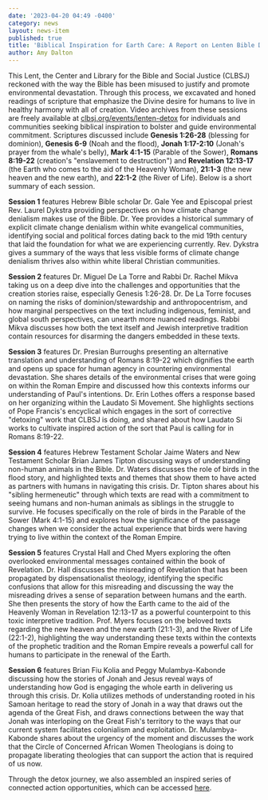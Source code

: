 ```yaml
---
date: '2023-04-20 04:49 -0400'
category: news
layout: news-item
published: true
title: 'Biblical Inspiration for Earth Care: A Report on Lenten Bible Detox 2023 '
author: Amy Dalton
---
```

This Lent, the Center and Library for the Bible and Social Justice (CLBSJ) reckoned with the way the Bible has been misused to justify and promote environmental devastation. Through this process, we excavated and honed readings of scripture that emphasize the Divine desire for humans to live in healthy harmony with all of creation. Video archives from these sessions are freely available at [clbsj.org/events/lenten-detox](https://clbsj.org/events/lenten-detox/) for individuals and communities seeking biblical inspiration to bolster and guide environmental commitment. Scriptures discussed include **Genesis 1:26-28** (blessing for dominion), **Genesis 6-9** (Noah and the flood), **Jonah 1:17-2:10** (Jonah's prayer from the whale's belly), **Mark 4:1-15** (Parable of the Sower), **Romans 8:19-22** (creation's "enslavement to destruction") and **Revelation 12:13-17** (the Earth who comes to the aid of the Heavenly Woman), **21:1-3** (the new heaven and the new earth), and **22:1-2** (the River of Life). Below is a short summary of each session.

**Session 1** features Hebrew Bible scholar Dr. Gale Yee and Episcopal priest Rev. Laurel Dykstra providing perspectives on how climate change denialism makes use of the Bible. Dr. Yee provides a historical summary of explicit climate change denialism within white evangelical communities, identifying social and political forces dating back to the mid 19th century that laid the foundation for what we are experiencing currently. Rev. Dykstra gives a summary of the ways that less visible forms of climate change denialism thrives also within white liberal Christian communities.

**Session 2** features Dr. Miguel De La Torre and Rabbi Dr. Rachel Mikva taking us on a deep dive into the challenges and opportunities that the creation stories raise, especially Genesis 1:26-28. Dr. De La Torre focuses on naming the risks of dominion/stewardship and anthropocentrism, and how marginal perspectives on the text including indigenous, feminist, and global south perspectives, can unearth more nuanced readings. Rabbi Mikva discusses how both the text itself and Jewish interpretive tradition contain resources for disarming the dangers embedded in these texts.

**Session 3** features Dr. Presian Burroughs presenting an alternative translation and understanding of Romans 8:19-22 which dignifies the earth and opens up space for human agency in countering environmental devastation. She shares details of the environmental crises that were going on within the Roman Empire and discussed how this contexts informs our understanding of Paul's intentions. Dr. Erin Lothes offers a response based on her organizing within the Laudato Si Movement. She highlights sections of Pope Francis's encyclical which engages in the sort of corrective "detoxing" work that CLBSJ is doing, and shared about how Laudato Si works to cultivate inspired action of the sort that Paul is calling for in Romans 8:19-22.

**Session 4** features Hebrew Testament Scholar Jaime Waters and New Testament Scholar Brian James Tipton discussing ways of understanding non-human animals in the Bible. Dr. Waters discusses the role of birds in the flood story, and highlighted texts and themes that show them to have acted as partners with humans in navigating this crisis. Dr. Tipton shares about his "sibling hermeneutic" through which texts are read with a commitment to seeing humans and non-human animals as siblings in the struggle to survive. He focuses specifically on the role of birds in the Parable of the Sower (Mark 4:1-15) and explores how the significance of the passage changes when we consider the actual experience that birds were having trying to live within the context of the Roman Empire.

**Session 5** features Crystal Hall and Ched Myers exploring the often overlooked environmental messages contained within the book of Revelation. Dr. Hall discusses the misreading of Revelation that has been propagated by dispensationalist theology, identifying the specific confusions that allow for this misreading and discussing the way the misreading drives a sense of separation between humans and the earth. She then presents the story of how the Earth came to the aid of the Heavenly Woman in Revelation 12:13-17 as a powerful counterpoint to this toxic interpretive tradition. Prof. Myers focuses on the beloved texts regarding the new heaven and the new earth (21:1-3), and the River of Life (22:1-2), highlighting the way understanding these texts within the contexts of the prophetic tradition and the Roman Empire reveals a powerful call for humans to participate in the renewal of the Earth.

**Session 6** features Brian Fiu Kolia and Peggy Mulambya-Kabonde discussing how the stories of Jonah and Jesus reveal ways of understanding how God is engaging the whole earth in delivering us through this crisis. Dr. Kolia utilizes methods of understanding rooted in his Samoan heritage to read the story of Jonah in a way that draws out the agenda of the Great Fish, and draws connections between the way that Jonah was interloping on the Great Fish's territory to the ways that our current system facilitates colonialism and exploitation. Dr. Mulambya-Kabonde shares about the urgency of the moment and discusses the work that the Circle of Concerned African Women Theologians is doing to propagate liberating theologies that can support the action that is required of us now.

Through the detox journey, we also assembled an inspired series of connected action opportunities, which can be accessed [here](https://docs.google.com/document/d/1iAP5Xy8Mh8aRkT6QbGCUpVBEymnphBobp9XSQtae-Y4/edit?usp=sharing).
